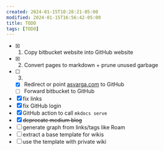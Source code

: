 ```yaml
---
created: 2024-01-15T10:28:21-05:00
modified: 2024-01-15T16:56:42-05:00
title: TODO
tags: [TODO]
---
```


- [x] 1. Copy bitbucket website into GitHub website 
- [x] 2. Convert pages to markdown + prune unused garbage
- [ ] 3. 
    - [x] Redirect or point [asvarga.com](https://www.asvarga.com) to GitHub
    - [ ] Forward bitbucket to GitHub
- [x] fix links
- [x] fix GitHub login
- [x] GitHub action to call `mkdocs serve`
- [x] ~~deprecate medium blog~~
- [ ] generate graph from links/tags like Roam
- [ ] extract a base template for wikis
- [ ] use the template with private wiki
